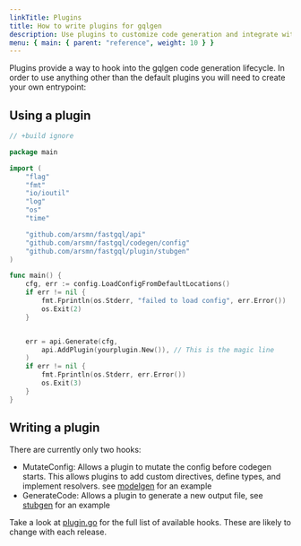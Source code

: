 ```yaml
---
linkTitle: Plugins
title: How to write plugins for gqlgen
description: Use plugins to customize code generation and integrate with other libraries
menu: { main: { parent: "reference", weight: 10 } }
---
```


Plugins provide a way to hook into the gqlgen code generation lifecycle. In order to use anything other than the
default plugins you will need to create your own entrypoint:

## Using a plugin

```go
// +build ignore

package main

import (
	"flag"
	"fmt"
	"io/ioutil"
	"log"
	"os"
	"time"

	"github.com/arsmn/fastgql/api"
	"github.com/arsmn/fastgql/codegen/config"
	"github.com/arsmn/fastgql/plugin/stubgen"
)

func main() {
	cfg, err := config.LoadConfigFromDefaultLocations()
	if err != nil {
		fmt.Fprintln(os.Stderr, "failed to load config", err.Error())
		os.Exit(2)
	}


	err = api.Generate(cfg,
		api.AddPlugin(yourplugin.New()), // This is the magic line
	)
	if err != nil {
		fmt.Fprintln(os.Stderr, err.Error())
		os.Exit(3)
	}
}

```

## Writing a plugin

There are currently only two hooks:

- MutateConfig: Allows a plugin to mutate the config before codegen starts. This allows plugins to add
  custom directives, define types, and implement resolvers. see
  [modelgen](https://github.com/arsmn/fastgql/tree/master/plugin/modelgen) for an example
- GenerateCode: Allows a plugin to generate a new output file, see
  [stubgen](https://github.com/arsmn/fastgql/tree/master/plugin/stubgen) for an example

Take a look at [plugin.go](https://github.com/arsmn/fastgql/blob/master/plugin/plugin.go) for the full list of
available hooks. These are likely to change with each release.
